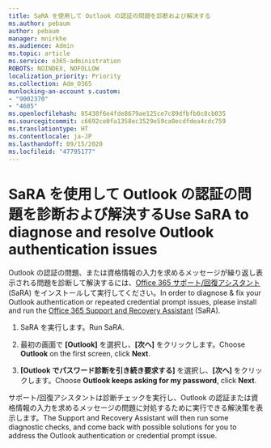 ```yaml
---
title: SaRA を使用して Outlook の認証の問題を診断および解決する
ms.author: pebaum
author: pebaum
manager: mnirkhe
ms.audience: Admin
ms.topic: article
ms.service: o365-administration
ROBOTS: NOINDEX, NOFOLLOW
localization_priority: Priority
ms.collection: Adm_O365
munlocking-an-account s.custom:
- "9002370"
- "4605"
ms.openlocfilehash: 85438f6e4fde8679ae125ce7c89dfbfb0c8cb035
ms.sourcegitcommit: c6692ce0fa1358ec3529e59ca0ecdfdea4cdc759
ms.translationtype: HT
ms.contentlocale: ja-JP
ms.lasthandoff: 09/15/2020
ms.locfileid: "47795177"
---
```

# <a name="use-sara-to-diagnose-and-resolve-outlook-authentication-issues"></a><span data-ttu-id="acfa7-102">SaRA を使用して Outlook の認証の問題を診断および解決する</span><span class="sxs-lookup"><span data-stu-id="acfa7-102">Use SaRA to diagnose and resolve Outlook authentication issues</span></span>

<span data-ttu-id="acfa7-103">Outlook の認証の問題、または資格情報の入力を求めるメッセージが繰り返し表示される問題を診断して解決するには、[Office 365 サポート/回復アシスタント](https://diagnostics.office.com/#/) (SaRA) をインストールして実行してください。</span><span class="sxs-lookup"><span data-stu-id="acfa7-103">In order to diagnose & fix your Outlook authentication or repeated credential prompt issues, please install and run the [Office 365 Support and Recovery Assistant](https://diagnostics.office.com/#/) (SaRA).</span></span>

1. <span data-ttu-id="acfa7-104">SaRA を実行します。</span><span class="sxs-lookup"><span data-stu-id="acfa7-104">Run SaRA.</span></span>

2. <span data-ttu-id="acfa7-105">最初の画面で **[Outlook]** を選択し、**[次へ]** をクリックします。</span><span class="sxs-lookup"><span data-stu-id="acfa7-105">Choose **Outlook** on the first screen, click **Next**.</span></span>

3. <span data-ttu-id="acfa7-106">**[Outlook でパスワード診断を引き続き要求する]** を選択し、**[次へ]** をクリックします。</span><span class="sxs-lookup"><span data-stu-id="acfa7-106">Choose **Outlook keeps asking for my password**, click **Next**.</span></span>

<span data-ttu-id="acfa7-107">サポート/回復アシスタントは診断チェックを実行し、Outlook の認証または資格情報の入力を求めるメッセージの問題に対処するために実行できる解決策を表示します。</span><span class="sxs-lookup"><span data-stu-id="acfa7-107">The Support and Recovery Assistant will then run some diagnostic checks, and come back with possible solutions for you to address the Outlook authentication or credential prompt issue.</span></span>
